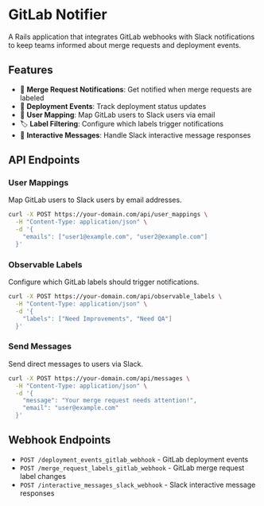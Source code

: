 # GitLab Notifier

A Rails application that integrates GitLab webhooks with Slack notifications to keep teams informed about merge requests and deployment events.

## Features

- 🔔 **Merge Request Notifications**: Get notified when merge requests are labeled
- 🚀 **Deployment Events**: Track deployment status updates
- 👥 **User Mapping**: Map GitLab users to Slack users via email
- 🏷️ **Label Filtering**: Configure which labels trigger notifications
- 💬 **Interactive Messages**: Handle Slack interactive message responses

## API Endpoints

### User Mappings

Map GitLab users to Slack users by email addresses.

```bash
curl -X POST https://your-domain.com/api/user_mappings \
  -H "Content-Type: application/json" \
  -d '{
    "emails": ["user1@example.com", "user2@example.com"]
  }'
```

### Observable Labels

Configure which GitLab labels should trigger notifications.

```bash
curl -X POST https://your-domain.com/api/observable_labels \
  -H "Content-Type: application/json" \
  -d '{
    "labels": ["Need Improvements", "Need QA"]
  }'
```

### Send Messages

Send direct messages to users via Slack.

```bash
curl -X POST https://your-domain.com/api/messages \
  -H "Content-Type: application/json" \
  -d '{
    "message": "Your merge request needs attention!",
    "email": "user@example.com"
  }'
```

## Webhook Endpoints

- `POST /deployment_events_gitlab_webhook` - GitLab deployment events
- `POST /merge_request_labels_gitlab_webhook` - GitLab merge request label changes
- `POST /interactive_messages_slack_webhook` - Slack interactive message responses
